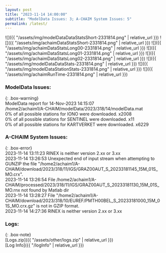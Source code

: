 ```yaml
---
layout: post
title: "2023-11-14 14:00:00"
subtitle: "ModelData Issues: 3; A-CHAIM System Issues: 5"
permalink: /latest/
---
```


![]({{ "/assets/img/modelDataDataStatsShort-2331814.png" | relative_url }})
![]({{ "/assets/img/achaimDataStatsShort-2331814.png" | relative_url }})
![]({{ "/assets/img/achaimDataStatsLong00-2331814.png" | relative_url }})
![]({{ "/assets/img/achaimDataStatsLong01-2331814.png" | relative_url }})
![]({{ "/assets/img/achaimDataStatsLong02-2331814.png" | relative_url }})
![]({{ "/assets/img/modelDataDataStats-2331814.png" | relative_url }})
![]({{ "/assets/img/modelDataStationStats-2331814.png" | relative_url }})
![]({{ "/assets/img/achaimRunTime-2331814.png" | relative_url }})


### ModelData Issues:  
  
{: .box-warning}  
 ModelData report for 14-Nov-2023 14:15:07   
 /home2/achaim1/A-CHAIM/modelData/2023/318/14/modelData.mat   
 0% of all possible stations for IONO were downloaded. x2008   
 0% of all possible stations for SENTINEL were downloaded. x11   
 0% of all possible stations for KARTVERKET were downloaded. x6229   
  
### A-CHAIM System Issues:  
  
{: .box-error}  
2023-11-14 13:11:23 RINEX is neither version 2.xx or 3.xx  
2023-11-14 13:26:53 Unexpected end of input stream when attempting to GUNZIP the file "/home2/achaim1/A-CHAIM/download/2023/318/11/IGS/GRAZ00AUT_S_20233181145_15M_01S_MO.crx".  
2023-11-14 13:26:54 File /home2/achaim1/A-CHAIM/processed/2023/318/11/IGS/GRAZ00AUT_S_20233181130_15M_01S_MO.rnx not found by Matlab dir  
2023-11-14 13:28:27 File "/home2/achaim1/A-CHAIM/download/2023/318/10/EUREF/PMTH00BEL_S_20233181000_15M_01S_MO.crx.gz" is not in GZIP format.  
2023-11-14 14:27:36 RINEX is neither version 2.xx or 3.xx  

### Logs:  
  
{: .box-note}  
[Logs.zip]({{ "/assets/other/logs.zip" | relative_url }})  
[Log Info]({{ "/logInfo" | relative_url }})  
